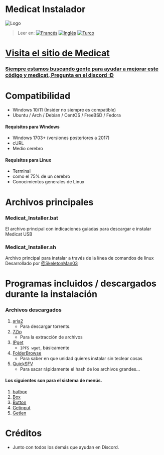 # Medicat Instalador
![Logo](icon.png)

> Leer en: [![Francés](https://img.shields.io/badge/Franc%C3%A9s-blue)](README.FR.md) [![Inglés](https://img.shields.io/badge/Ingl%C3%A9s-blue)](README.md) [![Turco](https://img.shields.io/badge/Turco-blue)](README.TR.md)

# [Visita el sitio de Medicat](https://medicatusb.com/)

### [Siempre estamos buscando gente para ayudar a mejorar este código y medicat, Pregunta en el discord :D](https://url.medicatusb.com/discord)

# Compatibilidad
* Windows 10/11 (Insider no siempre es compatible)
* Ubuntu / Arch / Debian / CentOS / FreeBSD / Fedora

#### Requisitos para Windows
* Windows 1703+ (versiones posteriores a 2017)
* cURL
* Medio cerebro

#### Requisitos para Linux
* Terminal
* como el 75% de un cerebro
* Conocimientos generales de Linux 

# Archivos principales
### Medicat_Installer.bat
El archivo principal con indicaciones guiadas para descargar e instalar Medicat USB

### Medicat_Installer.sh
Archivo principal para instalar a través de la línea de comandos de linux
Desarrollado por [@SkeletonMan03](https://github.com/SkeletonMan03)

# Programas incluidos / descargados durante la instalación

  ### Archivos descargados
  
  1. [aria2](https://github.com/aria2/aria2)
      * Para descargar torrents.
  2. [7Zip](https://www.7-zip.org/)
      * Para la extracción de archivos
  3. [IPget](https://github.com/ipfs/ipget)
      * `IPFS wget`, básicamente
  4. [FolderBrowse](https://github.com/TheBATeam/FolderBrowse-by-Fatih-Kodak)
      * Para saber en que unidad quieres instalar sin teclear cosas
  5. [QuickSFV](http://www.quicksfv.org/)
      * Para sacar rápidamente el hash de los archivos grandes...
      
  #### Los siguientes son para el sistema de menús.
  1. [batbox](https://github.com/TheBATeam/BATBOX-An-Awesome-Batch-Plugin)
  2. [Box](https://github.com/TheBATeam/Box-Function-2.0)
  3. [Button](https://github.com/TheBATeam/Button-Function-2.0-by-Kvc)
  4. [Getinput](https://github.com/TheBATeam/GetInput-By-Aacini)
  5. [Getlen](https://github.com/TheBATeam/Getlen-Function-2.0-by-Kvc)

# Créditos
<!-- readme: contributors -start -->
<!-- readme: contributors -end -->
* Junto con todos los demás que ayudan en Discord.

